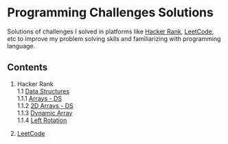 # Programming Challenges Solutions

Solutions of challenges I solved in platforms like
[Hacker Rank](https://www.hackerrank.com/), [LeetCode](https://leetcode.com/),
etc to improve my problem solving skils and familiarizing with programming
language.

## Contents

1. Hacker Rank  
    1.1 [Data Structures](https://www.hackerrank.com/domains/data-structures)  
        1.1.1 [Arrays - DS](./HackerRank/Data-Structures/Arrays-DS/)  
        1.1.2 [2D Arrays - DS](./HackerRank/Data-Structures/2D-Arrays-DS/)  
        1.1.3 [Dynamic Array](./HackerRank/Data-Structures/Dynamic-Array/)  
        1.1.4 [Left Rotation](./HackerRank/Data-Structures/Left-Rotation/)  
  
2. [LeetCode](https://leetcode.com/)
